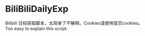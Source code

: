 # BiliBiliDailyExp  
Bilibili 日经获取脚本，太简单了不解释。Cookies请使用首页cookies。  
Too easy to explain this script.
